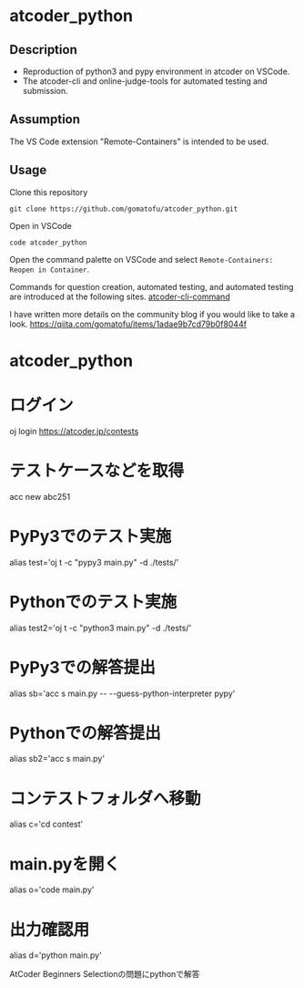 # atcoder_python
## Description
* Reproduction of python3 and pypy environment in atcoder on VSCode.
* The atcoder-cli and online-judge-tools for automated testing and submission.

## Assumption
The VS Code extension "Remote-Containers" is intended to be used.

## Usage
Clone this repository
 ```
 git clone https://github.com/gomatofu/atcoder_python.git
 ```
Open in VSCode
 ```
 code atcoder_python
 ```
Open the command palette on VSCode and select `Remote-Containers: Reopen in Container`.

Commands for question creation, automated testing, and automated testing are introduced at the following sites.
[atcoder-cli-command](http://tatamo.81.la/blog/2018/12/07/atcoder-cli-tutorial/)

I have written more details on the community blog if you would like to take a look.
https://qiita.com/gomatofu/items/1adae9b7cd79b0f8044f
# atcoder_python

# ログイン
 oj login https://atcoder.jp/contests

 # テストケースなどを取得
 acc new abc251

 # PyPy3でのテスト実施
 alias test='oj t -c "pypy3 main.py" -d ./tests/'
 # Pythonでのテスト実施
 alias test2='oj t -c "python3 main.py" -d ./tests/'

 # PyPy3での解答提出
 alias sb='acc s main.py -- --guess-python-interpreter pypy'
 # Pythonでの解答提出
 alias sb2='acc s main.py'

 # コンテストフォルダへ移動
 alias c='cd contest'

 # main.pyを開く
 alias o='code main.py'

 # 出力確認用
 alias d='python main.py'

AtCoder Beginners Selectionの問題にpythonで解答

